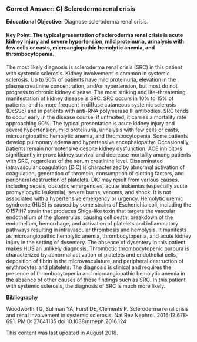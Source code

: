 
### Correct Answer: C) Scleroderma renal crisis 

**Educational Objective:** Diagnose scleroderma renal crisis.

#### **Key Point:** The typical presentation of scleroderma renal crisis is acute kidney injury and severe hypertension, mild proteinuria, urinalysis with few cells or casts, microangiopathic hemolytic anemia, and thrombocytopenia.

The most likely diagnosis is scleroderma renal crisis (SRC) in this patient with systemic sclerosis. Kidney involvement is common in systemic sclerosis. Up to 50% of patients have mild proteinuria, elevation in the plasma creatinine concentration, and/or hypertension, but most do not progress to chronic kidney disease. The most striking and life-threatening manifestation of kidney disease is SRC. SRC occurs in 10% to 15% of patients, and is more frequent in diffuse cutaneous systemic sclerosis (DcSSc) and in patients with anti-RNA polymerase III antibodies. SRC tends to occur early in the disease course; if untreated, it carries a mortality rate approaching 90%. The typical presentation is acute kidney injury and severe hypertension, mild proteinuria, urinalysis with few cells or casts, microangiopathic hemolytic anemia, and thrombocytopenia. Some patients develop pulmonary edema and hypertensive encephalopathy. Occasionally, patients remain normotensive despite kidney dysfunction. ACE inhibitors significantly improve kidney survival and decrease mortality among patients with SRC, regardless of the serum creatinine level.
Disseminated intravascular coagulation (DIC) is characterized by abnormal activation of coagulation, generation of thrombin, consumption of clotting factors, and peripheral destruction of platelets. DIC may result from various causes, including sepsis, obstetric emergencies, acute leukemias (especially acute promyelocytic leukemia), severe burns, venoms, and shock. It is not associated with a hypertensive emergency or urgency.
Hemolytic uremic syndrome (HUS) is caused by some strains of Escherichia coli, including the O157:H7 strain that produces Shiga-like toxin that targets the vascular endothelium of the glomerulus, causing cell death, breakdown of the endothelium, hemorrhage, and activation of platelets and inflammatory pathways resulting in intravascular thrombosis and hemolysis. It manifests as microangiopathic hemolytic anemia, thrombocytopenia, and acute kidney injury in the setting of dysentery. The absence of dysentery in this patient makes HUS an unlikely diagnosis.
Thrombotic thrombocytopenic purpura is characterized by abnormal activation of platelets and endothelial cells, deposition of fibrin in the microvasculature, and peripheral destruction of erythrocytes and platelets. The diagnosis is clinical and requires the presence of thrombocytopenia and microangiopathic hemolytic anemia in the absence of other causes of these findings such as SRC. In this patient with systemic sclerosis, the diagnosis of SRC is much more likely.

**Bibliography**

Woodworth TG, Suliman YA, Furst DE, Clements P. Scleroderma renal crisis and renal involvement in systemic sclerosis. Nat Rev Nephrol. 2016;12:678-691. PMID: 27641135 doi:10.1038/nrneph.2016.124

This content was last updated in August 2018.